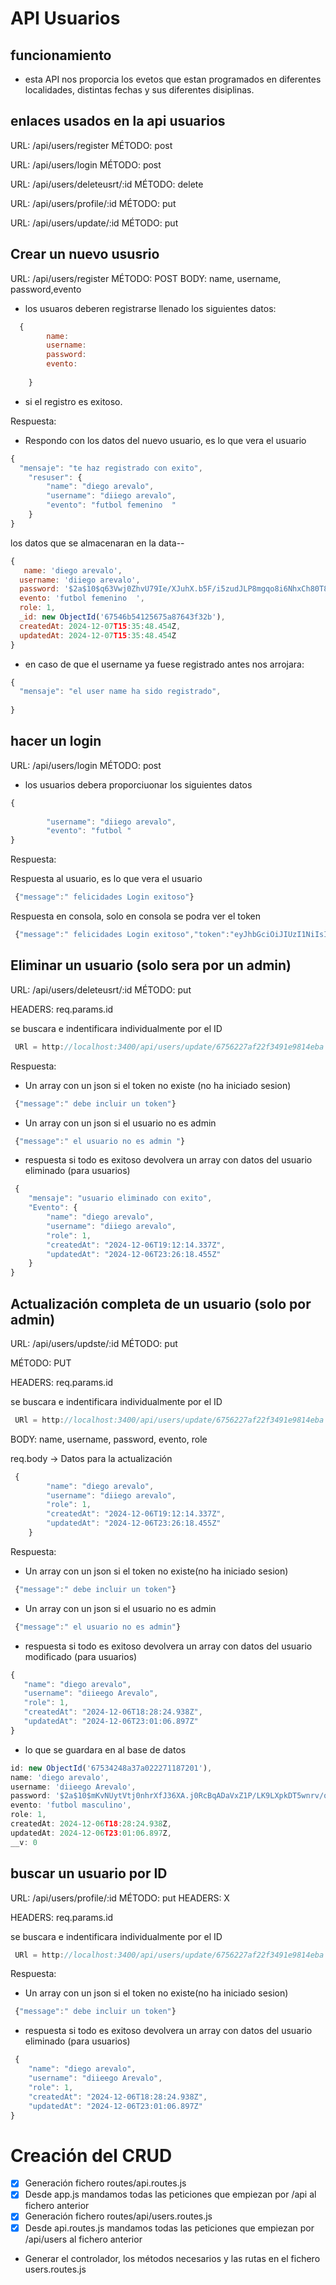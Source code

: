 # API Usuarios

## funcionamiento

- esta API nos proporcia los evetos que estan programados en diferentes localidades, distintas fechas y sus diferentes disiplinas.


## enlaces usados en la api usuarios

URL: /api/users/register
MÉTODO: post

URL: /api/users/login
MÉTODO: post

URL: /api/users/deleteusrt/:id
MÉTODO: delete

URL: /api/users/profile/:id
MÉTODO: put

URL: /api/users/update/:id
MÉTODO: put




## Crear un nuevo ususrio

URL: /api/users/register
MÉTODO: POST
BODY: name, username, password,evento

- los usuaros deberen registrarse llenado los siguientes datos:
```js
  {
        name: 
        username: 
        password:  
        evento:  
        
    }
```

- si el registro es exitoso.

Respuesta:


- Respondo con los datos del nuevo usuario, es lo que vera el usuario

```js
{
  "mensaje": "te haz registrado con exito",
    "resuser": {
        "name": "diego arevalo",
        "username": "diiego arevalo",
        "evento": "futbol femenino  "
    }
}

```
los datos que se almacenaran en la data--

```js
{
   name: 'diego arevalo',
  username: 'diiego arevalo',
  password: '$2a$10$q63Vwj0ZhvU79Ie/XJuhX.b5F/i5zudJLP8mgqo8i6NhxCh80T8bS',
  evento: 'futbol femenino  ',
  role: 1,
  _id: new ObjectId('67546b54125675a87643f32b'),
  createdAt: 2024-12-07T15:35:48.454Z,
  updatedAt: 2024-12-07T15:35:48.454Z
}

```
- en caso de que el username ya fuese registrado antes nos arrojara:

```js
{
  "mensaje": "el user name ha sido registrado",
    
}

```

## hacer un login 

URL: /api/users/login
MÉTODO: post

- los usuarios debera proporciuonar los siguientes datos 


```js
{
  
        "username": "diiego arevalo",
        "evento": "futbol "
}

```
Respuesta:

 Respuesta al usuario, es lo que vera el usuario
```js
 {"message":" felicidades Login exitoso"}

 ```
 Respuesta en consola, solo en consola se podra ver el token 

```js
 {"message":" felicidades Login exitoso","token":"eyJhbGciOiJIUzI1NiIsInR5cCI6IkpXVCJ9.eyJ1c2VyX2lkIjoiNjc1NDZkMWYyOGM1Njc3NTNhOTUxNjAxIiwidXNlciI6ImRpaWVnbyBhcmV2YXhsbyIsInJvbGUiOjEsImlhdCI6MTczMzU4NjU5NH0.oJRwVchrrVm7hMm-L9xHEDUkkYP35W5P0ZLn30Awn8U"}
```


## Eliminar un usuario (solo sera por un admin)

URL: /api/users/deleteusrt/:id
MÉTODO: put

HEADERS: req.params.id

se buscara e indentificara individualmente por el ID

```js
 URl = http://localhost:3400/api/users/update/6756227af22f3491e9814eba

 ```
Respuesta:

- Un array con un json si el token no existe (no ha iniciado sesion)

```js
 {"message":" debe incluir un token"}

 ```
- Un array con un json si el usuario no es admin
```js
 {"message":" el usuario no es admin "}

 ```

 - respuesta si todo es exitoso devolvera un array con datos del usuario eliminado (para usuarios)
```js
 {
    "mensaje": "usuario eliminado con exito",
    "Evento": {
        "name": "diego arevalo",
        "username": "diiego arevalo",
        "role": 1,
        "createdAt": "2024-12-06T19:12:14.337Z",
        "updatedAt": "2024-12-06T23:26:18.455Z"
    }
}
```



## Actualización completa de un usuario (solo por admin)

URL: /api/users/updste/:id
MÉTODO: put

MÉTODO: PUT

HEADERS: req.params.id

se buscara e indentificara individualmente por el ID


```js
 URl = http://localhost:3400/api/users/update/6756227af22f3491e9814eba
```

BODY: name, username, password, evento, role

req.body -> Datos para la actualización


```js
 {
        "name": "diego arevalo",
        "username": "diiego arevalo",
        "role": 1,
        "createdAt": "2024-12-06T19:12:14.337Z",
        "updatedAt": "2024-12-06T23:26:18.455Z"
    }
```
Respuesta:


- Un array con un json si el token no existe(no ha iniciado sesion)

```js
 {"message":" debe incluir un token"}

 ```
- Un array con un json si el usuario no es admin
```js
 {"message":" el usuario no es admin"}

 ```

 - respuesta si todo es exitoso devolvera un array con datos del usuario modificado (para usuarios)

 ```js
{
    "name": "diego arevalo",
    "username": "diieego Arevalo",
    "role": 1,
    "createdAt": "2024-12-06T18:28:24.938Z",
    "updatedAt": "2024-12-06T23:01:06.897Z"
}
 ```

 - lo que se guardara en al base de datos 

  ```js
  id: new ObjectId('67534248a37a022271187201'),
  name: 'diego arevalo',
  username: 'diieego Arevalo',
  password: '$2a$10$mKvNUytVtj0nhrXfJ36XA.j0RcBqADaVxZ1P/LK9LXpkDT5wnrv/q',
  evento: 'futbol masculino',
  role: 1,
  createdAt: 2024-12-06T18:28:24.938Z,
  updatedAt: 2024-12-06T23:01:06.897Z,
  __v: 0
   ```

## buscar un usuario por ID

URL: /api/users/profile/:id
MÉTODO: put
HEADERS: X

HEADERS: req.params.id

se buscara e indentificara individualmente por el ID

```js
 URl = http://localhost:3400/api/users/update/6756227af22f3491e9814eba
```

Respuesta:

- Un array con un json si el token no existe(no ha iniciado sesion)

```js
 {"message":" debe incluir un token"}

 ```
- respuesta si todo es exitoso devolvera un array con datos del usuario eliminado (para usuarios)

```js
 {
    "name": "diego arevalo",
    "username": "diieego Arevalo",
    "role": 1,
    "createdAt": "2024-12-06T18:28:24.938Z",
    "updatedAt": "2024-12-06T23:01:06.897Z"
}
 ```

 
# Creación del CRUD

- [x] Generación fichero routes/api.routes.js
- [x] Desde app.js mandamos todas las peticiones que empiezan por /api al fichero anterior
- [x] Generación fichero routes/api/users.routes.js
- [x] Desde api.routes.js mandamos todas las peticiones que empiezan por /api/users al fichero anterior
- Generar el controlador, los métodos necesarios y las rutas en el fichero users.routes.js

